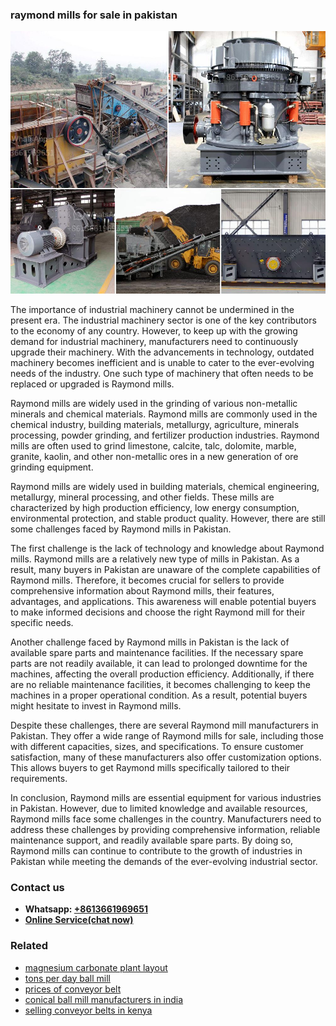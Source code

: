 <h3>raymond mills for sale in pakistan</h3><img src='1702950385.jpg' alt=''><p>The importance of industrial machinery cannot be undermined in the present era. The industrial machinery sector is one of the key contributors to the economy of any country. However, to keep up with the growing demand for industrial machinery, manufacturers need to continuously upgrade their machinery. With the advancements in technology, outdated machinery becomes inefficient and is unable to cater to the ever-evolving needs of the industry. One such type of machinery that often needs to be replaced or upgraded is Raymond mills.</p><p>Raymond mills are widely used in the grinding of various non-metallic minerals and chemical materials. Raymond mills are commonly used in the chemical industry, building materials, metallurgy, agriculture, minerals processing, powder grinding, and fertilizer production industries. Raymond mills are often used to grind limestone, calcite, talc, dolomite, marble, granite, kaolin, and other non-metallic ores in a new generation of ore grinding equipment.</p><p>Raymond mills are widely used in building materials, chemical engineering, metallurgy, mineral processing, and other fields. These mills are characterized by high production efficiency, low energy consumption, environmental protection, and stable product quality. However, there are still some challenges faced by Raymond mills in Pakistan.</p><p>The first challenge is the lack of technology and knowledge about Raymond mills. Raymond mills are a relatively new type of mills in Pakistan. As a result, many buyers in Pakistan are unaware of the complete capabilities of Raymond mills. Therefore, it becomes crucial for sellers to provide comprehensive information about Raymond mills, their features, advantages, and applications. This awareness will enable potential buyers to make informed decisions and choose the right Raymond mill for their specific needs.</p><p>Another challenge faced by Raymond mills in Pakistan is the lack of available spare parts and maintenance facilities. If the necessary spare parts are not readily available, it can lead to prolonged downtime for the machines, affecting the overall production efficiency. Additionally, if there are no reliable maintenance facilities, it becomes challenging to keep the machines in a proper operational condition. As a result, potential buyers might hesitate to invest in Raymond mills.</p><p>Despite these challenges, there are several Raymond mill manufacturers in Pakistan. They offer a wide range of Raymond mills for sale, including those with different capacities, sizes, and specifications. To ensure customer satisfaction, many of these manufacturers also offer customization options. This allows buyers to get Raymond mills specifically tailored to their requirements.</p><p>In conclusion, Raymond mills are essential equipment for various industries in Pakistan. However, due to limited knowledge and available resources, Raymond mills face some challenges in the country. Manufacturers need to address these challenges by providing comprehensive information, reliable maintenance support, and readily available spare parts. By doing so, Raymond mills can continue to contribute to the growth of industries in Pakistan while meeting the demands of the ever-evolving industrial sector.</p><h3>Contact us</h3><ul><li><strong>Whatsapp:&nbsp;<a href="https://wa.me/8613661969651">+8613661969651</a></strong></li><li><a href="https://swt.shibang-china.com/?git&amp;zhl&amp;raymond mills for sale in pakistan"><strong>Online Service(chat now)</strong></a></li></ul><h3>Related</h3><ul><li><a href='magnesium carbonate plant layout.md'>magnesium carbonate plant layout</a></li><li><a href='tons per day ball mill.md'>tons per day ball mill</a></li><li><a href='prices of conveyor belt.md'>prices of conveyor belt</a></li><li><a href='conical ball mill manufacturers in india.md'>conical ball mill manufacturers in india</a></li><li><a href='selling conveyor belts in kenya.md'>selling conveyor belts in kenya</a></li></ul>